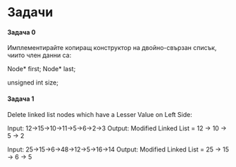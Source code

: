# Задачи

#### Задача 0

Имплементирайте копиращ конструктор на двойно-свързан списък, чиито член данни са:

Node* first;
Node* last;

unsigned int size;


#### Задача 1

Delete linked list nodes which have a Lesser Value on Left Side:

Input: 12->15->10->11->5->6->2->3
Output: Modified Linked List = 12 -> 10 -> 5 -> 2 

Input: 25->15->6->48->12->5->16->14
Output: Modified Linked List = 25 -> 15 -> 6 -> 5   
